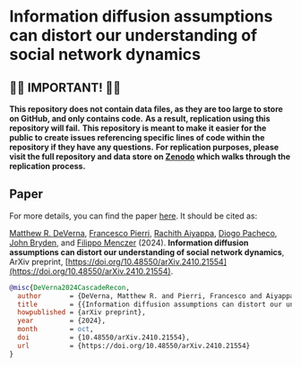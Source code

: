 # Information diffusion assumptions can distort our understanding of social network dynamics

## 🚨🚨 IMPORTANT! 🚨🚨

**This repository does not contain data files, as they are too large to store on GitHub, and only contains code.**
**As a result, replication using this repository will fail.**
**This repository is meant to make it easier for the public to create issues referencing specific lines of code within the repository if they have any questions.**
**For replication purposes, please visit the full repository and data store on [Zenodo](https://doi.org/10.5281/zenodo.13994029) which walks through the replication process.**

## Paper

For more details, you can find the paper [here](https://doi.org/10.48550/arXiv.2410.21554). It should be cited as:

[Matthew R. DeVerna](https://www.matthewdeverna.com/), [Francesco Pierri](https://pierri.faculty.polimi.it/), [Rachith Aiyappa](https://rachithaiyappa.github.io/), [Diogo Pacheco](https://diogofpacheco.github.io/), [John Bryden](https://jbryden.co.uk/home/), and [Filippo Menczer](https://cnets.indiana.edu/fil) (2024). **Information diffusion assumptions can distort our understanding of social network dynamics**, ArXiv preprint, [https://doi.org/10.48550/arXiv.2410.21554](https://doi.org/10.48550/arXiv.2410.21554).


```bib
@misc{DeVerna2024CascadeRecon,
  author       = {DeVerna, Matthew R. and Pierri, Francesco and Aiyappa, Rachith and Pacheco, Diogo and Bryden, John and Menczer, Filippo},
  title        = {{Information diffusion assumptions can distort our understanding of social network dynamics}},
  howpublished = {arXiv preprint},
  year         = {2024},
  month        = oct,
  doi          = {10.48550/arXiv.2410.21554},
  url          = {https://doi.org/10.48550/arXiv.2410.21554}
}
```
